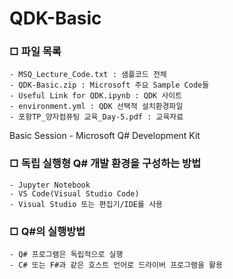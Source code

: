 # QDK-Basic
### □ 파일 목록
	- MSQ_Lecture_Code.txt : 샘플코드 전체
	- QDK-Basic.zip : Microsoft 주요 Sample Code들
	- Useful Link for QDK.ipynb : QDK 사이트
	- environment.yml : QDK 선택적 설치환경파일
	- 포항TP_양자컴퓨팅 교육_Day-5.pdf : 교육자료

Basic Session - Microsoft Q# Development Kit

### □ 독립 실행형 Q# 개발 환경을 구성하는 방법
	- Jupyter Notebook
	- VS Code(Visual Studio Code)
	- Visual Studio 또는 편집기/IDE를 사용

### □ Q#의 실행방법
	- Q# 프로그램은 독립적으로 실행
	- C# 또는 F#과 같은 호스트 언어로 드라이버 프로그램을 활용

